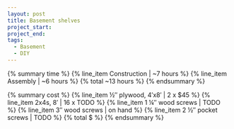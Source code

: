 ```yaml
---
layout: post
title: Basement shelves
project_start:
project_end:
tags:
  - Basement
  - DIY
---
```


{% summary time %}
{% line_item Construction | ~7 hours %}
{% line_item Assembly | ~6 hours %}
{% total ~13 hours %}
{% endsummary %}

{% summary cost %}
{% line_item ½″ plywood, 4′x8′ | 2 x $45 %}
{% line_item 2x4s, 8′ | 16 x TODO %}
{% line_item 1 ¼″ wood screws | TODO %}
{% line_item 3″ wood screws | on hand %}
{% line_item 2 ½″ pocket screws | TODO %}
{% total $ %}
{% endsummary %}

